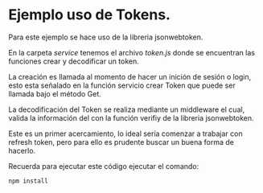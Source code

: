 # Ejemplo uso de Tokens.

Para este ejemplo se hace uso de la libreria jsonwebtoken.

En la carpeta *service* tenemos el archivo *token.js* donde se encuentran las funciones crear
y decodificar un token.

La creación es llamada al momento de hacer un inición de sesión o login, esto esta señalado en la función servicio
crear Token que puede ser llamada bajo el método Get.

La decodificación del Token se realiza mediante un middleware el cual, valida la información del con la función verifiy de la libreria jsonwebtoken.

Este es un primer acercamiento, lo ideal sería comenzar a trabajar con refresh token, pero para ello es prudente
buscar un buena forma de hacerlo.

Recuerda para ejecutar este código ejecutar el comando:

```
npm install
```
